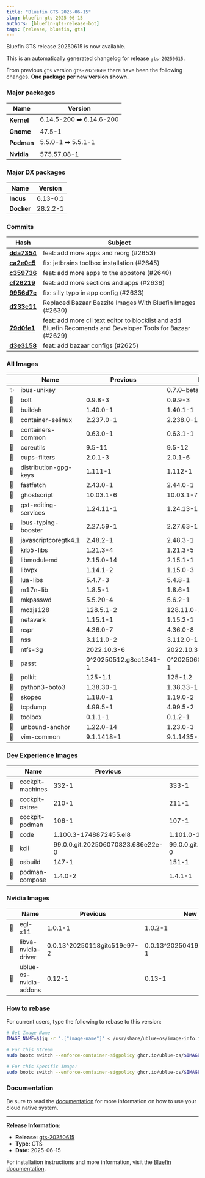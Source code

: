 ```yaml
---
title: "Bluefin GTS 2025-06-15"
slug: bluefin-gts-2025-06-15
authors: [bluefin-gts-release-bot]
tags: [release, bluefin, gts]
---
```


Bluefin GTS release 20250615 is now available.

<!--truncate-->

This is an automatically generated changelog for release `gts-20250615`.

From previous `gts` version `gts-20250608` there have been the following changes. **One package per new version shown.**

### Major packages

| Name       | Version                  |
| ---------- | ------------------------ |
| **Kernel** | 6.14.5-200 ➡️ 6.14.6-200 |
| **Gnome**  | 47.5-1                   |
| **Podman** | 5.5.0-1 ➡️ 5.5.1-1       |
| **Nvidia** | 575.57.08-1              |

### Major DX packages

| Name       | Version  |
| ---------- | -------- |
| **Incus**  | 6.13-0.1 |
| **Docker** | 28.2.2-1 |

### Commits

| Hash                                                                                               | Subject                                                                                                      |
| -------------------------------------------------------------------------------------------------- | ------------------------------------------------------------------------------------------------------------ |
| **[dda7354](https://github.com/ublue-os/bluefin/commit/dda73543dc5a53d94c4a15813e4aa5d306e235a9)** | feat: add more apps and reorg (#2653)                                                                        |
| **[ca2e0c5](https://github.com/ublue-os/bluefin/commit/ca2e0c5c1aa45d6ac85cef8ae894960b30f341ea)** | fix: jetbrains toolbox installation (#2645)                                                                  |
| **[c359736](https://github.com/ublue-os/bluefin/commit/c3597366a324d132f15b3c900f493177c2325cd6)** | feat: add more apps to the appstore (#2640)                                                                  |
| **[cf26219](https://github.com/ublue-os/bluefin/commit/cf26219dbe951fe93e6c58c7f7f7990d7c23efc4)** | feat: add more sections and apps (#2636)                                                                     |
| **[9956d7c](https://github.com/ublue-os/bluefin/commit/9956d7c3afc248434cfa80661320a6c5caf026e3)** | fix: silly typo in app config (#2633)                                                                        |
| **[d233c11](https://github.com/ublue-os/bluefin/commit/d233c1104384efa9039a7fe4b361ccf990e819fb)** | Replaced Bazaar Bazzite Images With Bluefin Images (#2630)                                                   |
| **[79d0fe1](https://github.com/ublue-os/bluefin/commit/79d0fe1ec53788562c769da653dc92063f990901)** | feat: add more cli text editor to blocklist and add Bluefin Recomends and Developer Tools for Bazaar (#2629) |
| **[d3e3158](https://github.com/ublue-os/bluefin/commit/d3e3158dcfcbb33388df91b4a71662de39dd43a8)** | feat: add bazaar configs (#2625)                                                                             |

### All Images

|     | Name                  | Previous              | New                   |
| --- | --------------------- | --------------------- | --------------------- |
| ✨  | ibus-unikey           |                       | 0.7.0~beta1-1         |
| 🔄  | bolt                  | 0.9.8-3               | 0.9.9-3               |
| 🔄  | buildah               | 1.40.0-1              | 1.40.1-1              |
| 🔄  | container-selinux     | 2.237.0-1             | 2.238.0-1             |
| 🔄  | containers-common     | 0.63.0-1              | 0.63.1-1              |
| 🔄  | coreutils             | 9.5-11                | 9.5-12                |
| 🔄  | cups-filters          | 2.0.1-3               | 2.0.1-6               |
| 🔄  | distribution-gpg-keys | 1.111-1               | 1.112-1               |
| 🔄  | fastfetch             | 2.43.0-1              | 2.44.0-1              |
| 🔄  | ghostscript           | 10.03.1-6             | 10.03.1-7             |
| 🔄  | gst-editing-services  | 1.24.11-1             | 1.24.13-1             |
| 🔄  | ibus-typing-booster   | 2.27.59-1             | 2.27.63-1             |
| 🔄  | javascriptcoregtk4.1  | 2.48.2-1              | 2.48.3-1              |
| 🔄  | krb5-libs             | 1.21.3-4              | 1.21.3-5              |
| 🔄  | libmodulemd           | 2.15.0-14             | 2.15.1-1              |
| 🔄  | libvpx                | 1.14.1-2              | 1.15.0-3              |
| 🔄  | lua-libs              | 5.4.7-3               | 5.4.8-1               |
| 🔄  | m17n-lib              | 1.8.5-1               | 1.8.6-1               |
| 🔄  | mkpasswd              | 5.5.20-4              | 5.6.2-1               |
| 🔄  | mozjs128              | 128.5.1-2             | 128.11.0-1            |
| 🔄  | netavark              | 1.15.1-1              | 1.15.2-1              |
| 🔄  | nspr                  | 4.36.0-7              | 4.36.0-8              |
| 🔄  | nss                   | 3.111.0-2             | 3.112.0-1             |
| 🔄  | ntfs-3g               | 2022.10.3-6           | 2022.10.3-9           |
| 🔄  | passt                 | 0^20250512.g8ec1341-1 | 0^20250606.g754c6d7-1 |
| 🔄  | polkit                | 125-1.1               | 125-1.2               |
| 🔄  | python3-boto3         | 1.38.30-1             | 1.38.33-1             |
| 🔄  | skopeo                | 1.18.0-1              | 1.19.0-2              |
| 🔄  | tcpdump               | 4.99.5-1              | 4.99.5-2              |
| 🔄  | toolbox               | 0.1.1-1               | 0.1.2-1               |
| 🔄  | unbound-anchor        | 1.22.0-14             | 1.23.0-3              |
| 🔄  | vim-common            | 9.1.1418-1            | 9.1.1435-1            |

### [Dev Experience Images](https://docs.projectbluefin.io/bluefin-dx)

|     | Name             | Previous                          | New                               |
| --- | ---------------- | --------------------------------- | --------------------------------- |
| 🔄  | cockpit-machines | 332-1                             | 333-1                             |
| 🔄  | cockpit-ostree   | 210-1                             | 211-1                             |
| 🔄  | cockpit-podman   | 106-1                             | 107-1                             |
| 🔄  | code             | 1.100.3-1748872455.el8            | 1.101.0-1749655297.el8            |
| 🔄  | kcli             | 99.0.0.git.202506070823.686e22e-0 | 99.0.0.git.202506141508.8433b67-0 |
| 🔄  | osbuild          | 147-1                             | 151-1                             |
| 🔄  | podman-compose   | 1.4.0-2                           | 1.4.1-1                           |

### Nvidia Images

|     | Name                   | Previous                    | New                         |
| --- | ---------------------- | --------------------------- | --------------------------- |
| 🔄  | egl-x11                | 1.0.1-1                     | 1.0.2-1                     |
| 🔄  | libva-nvidia-driver    | 0.0.13^20250118gitc519e97-2 | 0.0.13^20250419gitc2860cc-1 |
| 🔄  | ublue-os-nvidia-addons | 0.12-1                      | 0.13-1                      |

### How to rebase

For current users, type the following to rebase to this version:

```bash
# Get Image Name
IMAGE_NAME=$(jq -r '.["image-name"]' < /usr/share/ublue-os/image-info.json)

# For this Stream
sudo bootc switch --enforce-container-sigpolicy ghcr.io/ublue-os/$IMAGE_NAME:gts

# For this Specific Image:
sudo bootc switch --enforce-container-sigpolicy ghcr.io/ublue-os/$IMAGE_NAME:gts-20250615
```

### Documentation

Be sure to read the [documentation](https://docs.projectbluefin.io/) for more information
on how to use your cloud native system.

---

**Release Information:**

- **Release:** [gts-20250615](https://github.com/ublue-os/bluefin/releases/tag/gts-20250615)
- **Type:** GTS
- **Date:** 2025-06-15

For installation instructions and more information, visit the [Bluefin documentation](https://docs.projectbluefin.io/).
